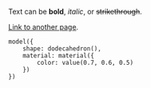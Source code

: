 
Text can be **bold**, _italic_, or ~~strikethrough~~.

[Link to another page](docs/modules/_camera_).

```
model({
    shape: dodecahedron(),
    material: material({
        color: value(0.7, 0.6, 0.5)
    })
})
```
